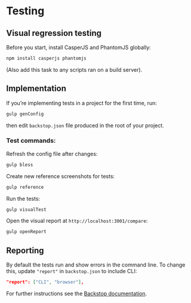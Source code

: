 # Testing

## Visual regression testing

Before you start, install CasperJS and PhantomJS globally:
```sh
npm install casperjs phantomjs
```
(Also add this task to any scripts ran on a build server).

## Implementation
If you’re implementing tests in a project for the first time, run:
```sh
gulp genConfig
```
then edit `backstop.json` file produced in the root of your project.

### Test commands:
Refresh the config file after changes:
```sh
gulp bless
```

Create new reference screenshots for tests:
```sh
gulp reference
```

Run the tests:
```sh
gulp visualTest
```

Open the visual report at `http://localhost:3001/compare`:
```sh
gulp openReport
```

## Reporting
By default the tests run and show errors in the command line. To change this, update `"report"` in `backstop.json` to include CLI:
```json
"report": ["CLI", "browser"],
```

For further instructions see the [Backstop documentation](https://github.com/garris/BackstopJS).
